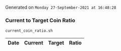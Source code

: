 Generated on `Monday 27-September-2021 at 16:48:28`

### Current to Target Coin Ratio
`current_coin_ratio.sh`

Date|Current|Target|Ratio
---|---|---|---
